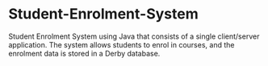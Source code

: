 # Student-Enrolment-System
  Student Enrolment System using Java that consists of a single client/server application. The system allows students to enrol in courses, and the enrolment data is  stored in a Derby database. 
